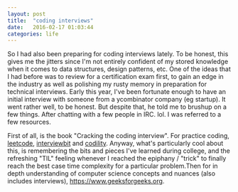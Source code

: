```yaml
---
layout: post
title:  "coding interviews"
date:   2016-02-17 01:03:44
categories: life
---
```


So I had also been preparing for coding interviews lately. To be honest, this gives me the jitters since I'm not entirely confident of my stored knowledge when it comes to data structures, design patterns, etc. One of the ideas that I had before was to review for a certification exam first, to gain an edge in the industry as well as polishing my rusty memory in preparation for technical interviews. Early this year, I've been fortunate enough to have an initial interview with someone from a ycombinator company (eg startup). It went rather well, to be honest. But despite that, he told me to brushup on a few things. After chatting with a few people in IRC. lol. I was referred to a few resources. 

First of all, is the book "Cracking the coding interview". For practice coding, [leetcode][leetcode], [interviewbit][interviewbit] and [codility][codility]. Anyway, what's particularly cool about this, is remembering the bits and pieces I've learned during college, and the refreshing "TIL" feeling whenever I reached the epiphany / "trick" to finally reach the best case time complexity for a particular problem.Then for in depth understanding of computer science concepts and nuances (also includes interviews), https://www.geeksforgeeks.org.

[leetcode]: https://leetcode.com/
[interviewbit]: https://www.interviewbit.com
[codility]: https://codility.com